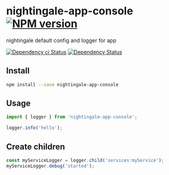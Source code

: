 # nightingale-app-console [![NPM version][npm-image]][npm-url]

nightingale default config and logger for app

[![Dependency ci Status][dependencyci-image]][dependencyci-url]
[![Dependency Status][daviddm-image]][daviddm-url]

## Install

```sh
npm install --save nightingale-app-console
```

## Usage

```js
import { logger } from 'nightingale-app-console';

logger.info('hello');
```

## Create children

```js
const myServiceLogger = logger.child('services:myService');
myServiceLogger.debug('started');
```

[npm-image]: https://img.shields.io/npm/v/nightingale-app-console.svg?style=flat-square
[npm-url]: https://npmjs.org/package/nightingale-app-console
[daviddm-image]: https://david-dm.org/nightingalejs/nightingale-app-console.svg?style=flat-square
[daviddm-url]: https://david-dm.org/nightingalejs/nightingale-app-console
[dependencyci-image]: https://dependencyci.com/github/nightingalejs/nightingale-app-console/badge?style=flat-square
[dependencyci-url]: https://dependencyci.com/github/nightingalejs/nightingale-app-console
